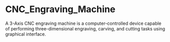 # CNC_Engraving_Machine
A 3-Axis CNC engraving machine is a computer-controlled device capable of performing three-dimensional engraving, carving, and cutting tasks using graphical interface.
